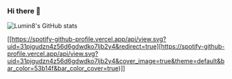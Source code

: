 ### Hi there 👋

<!--
**Lumine8/Lumine8** is a ✨ _special_ ✨ repository because its `README.md` (this file) appears on your GitHub profile.

Here are some ideas to get you started:

- 🔭 I’m currently working on ...
- 🌱 I’m currently learning ...
- 👯 I’m looking to collaborate on ...
- 🤔 I’m looking for help with ...
- 💬 Ask me about ...
- 📫 How to reach me: ...
- 😄 Pronouns: ...
- ⚡ Fun fact: ...
-->

![Lumin8's GitHub stats](https://github-readme-stats.vercel.app/api?username=Lumine8&show_icons=true&theme=midnight-purple)

[[https://spotify-github-profile.vercel.app/api/view.svg?uid=31pjgudzn4z56d6gdwdko7ljb2y4&redirect=true][https://spotify-github-profile.vercel.app/api/view.svg?uid=31pjgudzn4z56d6gdwdko7ljb2y4&cover_image=true&theme=default&bar_color=53b14f&bar_color_cover=true)]]
